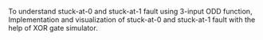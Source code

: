 To understand stuck-at-0 and stuck-at-1 fault using 3-input ODD function, Implementation and visualization of stuck-at-0 and stuck-at-1 fault with the help of XOR gate simulator.
